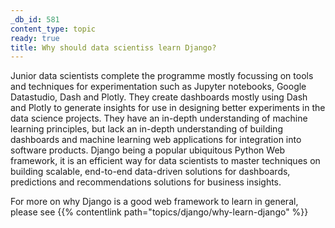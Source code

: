 ```yaml
---
_db_id: 581
content_type: topic
ready: true
title: Why should data scientiss learn Django?
---
```


Junior data scientists complete the programme mostly focussing on tools and techniques for experimentation such as Jupyter notebooks, Google Datastudio, Dash and Plotly. They create dashboards mostly using Dash and Plotly to generate insights for use in designing better experiments in the data science projects. They have an in-depth understanding of machine learning principles, but lack an in-depth understanding of building dashboards and machine learning web applications for integration into software products. Django being a popular ubiquitous Python Web framework, it is an efficient way for data scientists to master techniques on building scalable, end-to-end data-driven solutions for dashboards, predictions and recommendations solutions for business insights.

For more on why Django is a good web framework to learn in general, please see {{% contentlink path="topics/django/why-learn-django" %}}